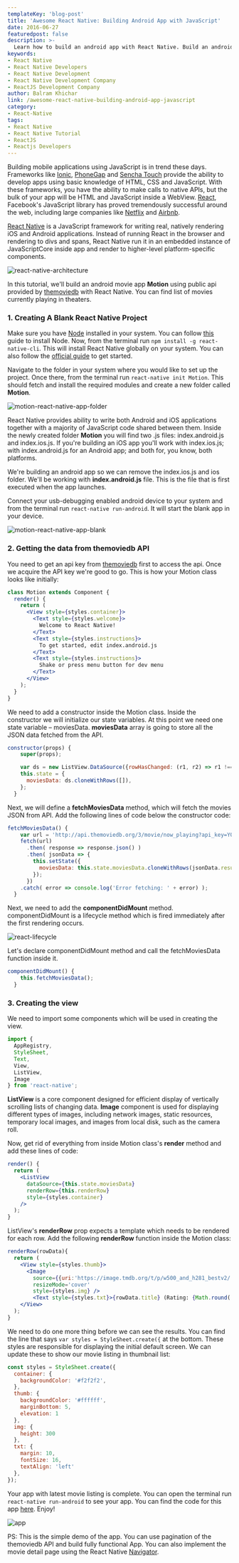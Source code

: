 ```yaml
---
templateKey: 'blog-post'
title: 'Awesome React Native: Building Android App with JavaScript'
date: 2016-06-27
featuredpost: false
description: >-
  Learn how to build an android app with React Native. Build an android movie app Motion using public API provided by themoviedb with React Native.
keywords:
- React Native
- React Native Developers
- React Native Development
- React Native Development Company
- ReactJS Development Company
author: Balram Khichar
link: /awesome-react-native-building-android-app-javascript
category:
- React-Native
tags:
- React Native
- React Native Tutorial
- ReactJS
- Reactjs Developers
---
```



Building mobile applications using JavaScript is in trend these days. Frameworks like [Ionic](http://ionicframework.com/), [PhoneGap](http://phonegap.com/) and [Sencha Touch](http://www.sencha.com/products/touch/) provide the ability to develop apps using basic knowledge of HTML, CSS and JavaScript. With these frameworks, you have the ability to make calls to native APIs, but the bulk of your app will be HTML and JavaScript inside a WebView. [React](https://facebook.github.io/react/), Facebook's JavaScript library has proved tremendously successful around the web, including large companies like [Netflix](http://techblog.netflix.com/2015/01/netflix-likes-react.html) and [Airbnb](https://www.airbnb.com/meetups/x4ede5jr2-css-frameworks-and-the-evolution-of-airbnb-s-frontend).

[React Native](https://codebrahma.com/react-native-development-company/) is a JavaScript framework for writing real, natively rendering iOS and Android applications. Instead of running React in the browser and rendering to divs and spans, React Native run it in an embedded instance of JavaScriptCore inside app and render to higher-level platform-specific components.

 

![react-native-architecture](./images/react-native-architecture.png)

 

In this tutorial, we'll build an android movie app **Motion** using public api provided by [themoviedb](https://www.themoviedb.org) with React Native. You can find list of movies currently playing in theaters.

 

### 1. Creating A Blank React Native Project

Make sure you have [Node](https://nodejs.org/en/) installed in your system. You can follow [this](https://docs.npmjs.com/getting-started/installing-node) guide to install Node. Now, from the terminal run `npm install -g react-native-cli`. This will install React Native globally on your system. You can also follow the [official guide](https://facebook.github.io/react-native/docs/getting-started.html#content) to get started.

Navigate to the folder in your system where you would like to set up the project. Once there, from the terminal run `react-native init Motion`. This should fetch and install the required modules and create a new folder called **Motion**.



![motion-react-native-app-folder](./images/Screen-Shot-2016-06-27-at-5.04.58-PM-1024x538.png)   
 

React Native provides ability to write both Android and iOS applications together with a majority of JavaScript code shared between them. Inside the newly created folder **Motion** you will find two .js files: index.android.js and index.ios.js. If you're building an iOS app you'll work with index.ios.js; with index.android.js for an Android app; and both for, you know, both platforms.

We're building an android app so we can remove the index.ios.js and ios folder. We'll be working with **index.android.js** file. This is the file that is first executed when the app launches.

Connect your usb-debugging enabled android device to your system and from the terminal run `react-native run-android`. It will start the blank app in your device.

![motion-react-native-app-blank](./images/Screen-Shot-2016-06-27-at-5.35.52-PM.png)
 

### 2. Getting the data from themoviedb API

You need to get an api key from [themoviedb](https://www.themoviedb.org/documentation/api) first to access the api. Once we acquire the API key we're good to go. This is how your Motion class looks like initially:
    
```jsx
class Motion extends Component {
  render() {
    return (
      <View style={styles.container}>
        <Text style={styles.welcome}>
          Welcome to React Native!
        </Text>
        <Text style={styles.instructions}>
          To get started, edit index.android.js
        </Text>
        <Text style={styles.instructions}>
          Shake or press menu button for dev menu
        </Text>
      </View>
    );
  }
}
```
 

We need to add a constructor inside the Motion class. Inside the constructor we will initialize our state variables. At this point we need one state variable – moviesData. **moviesData** array is going to store all the JSON data fetched from the API.
    
```jsx    
constructor(props) {
    super(props);

    var ds = new ListView.DataSource({rowHasChanged: (r1, r2) => r1 !== r2});
    this.state = {
      moviesData: ds.cloneWithRows([]),
    };
  }
```
 

Next, we will define a **fetchMoviesData** method, which will fetch the movies JSON from API. Add the following lines of code below the constructor code:
    
    
```jsx    
fetchMoviesData() {
    var url = 'http://api.themoviedb.org/3/movie/now_playing?api_key=YOUR_API_KEY';
    fetch(url)
      .then( response => response.json() )
      .then( jsonData => {
        this.setState({
          moviesData: this.state.moviesData.cloneWithRows(jsonData.results),
        });
      })
    .catch( error => console.log('Error fetching: ' + error) );
  }
```
 

Next, we need to add the **componentDidMount** method. componentDidMount is a lifecycle method which is fired immediately after the first rendering occurs.

 

![react-lifecycle](./images/react-lifecycle.png)

Let's declare componentDidMount method and call the fetchMoviesData function inside it.
    

```jsx    
componentDidMount() {
    this.fetchMoviesData();
  }
```
 

### 3. Creating the view

We need to import some components which will be used in creating the view.
    
    
```jsx    
import {
  AppRegistry,
  StyleSheet,
  Text,
  View,
  ListView,
  Image
} from 'react-native';
```
 

**ListView** is a core component designed for efficient display of vertically scrolling lists of changing data. **Image** component is used for displaying different types of images, including network images, static resources, temporary local images, and images from local disk, such as the camera roll.

Now, get rid of everything from inside Motion class's **render** method and add these lines of code:
    
```jsx    
render() {
  return (
    <ListView
      dataSource={this.state.moviesData}
      renderRow={this.renderRow}
      style={styles.container}
    />
  );
}
```

ListView's **renderRow** prop expects a template which needs to be rendered for each row. Add the following **renderRow** function inside the Motion class:
    
```jsx    
renderRow(rowData){
  return (
    <View style={styles.thumb}>
      <Image
        source={{uri:'https://image.tmdb.org/t/p/w500_and_h281_bestv2/'+rowData.poster_path}}
        resizeMode='cover'
        style={styles.img} />
        <Text style={styles.txt}>{rowData.title} (Rating: {Math.round( rowData.vote_average * 10 ) / 10})</Text>
    </View>
  );
}
```

We need to do one more thing before we can see the results. You can find the line that says `var styles = StyleSheet.create({` at the bottom. These styles are responsible for displaying the initial default screen. We can update these to show our movie listing in thumbnail list:
    
    
```jsx    
const styles = StyleSheet.create({
  container: {
    backgroundColor: '#f2f2f2',
  },
  thumb: {
    backgroundColor: '#ffffff',
    marginBottom: 5,
    elevation: 1
  },
  img: {
    height: 300
  },
  txt: {
    margin: 10,
    fontSize: 16,
    textAlign: 'left'
  },
});
```
 

Your app with latest movie listing is complete. You can open the terminal run `react-native run-android` to see your app. You can find the code for this app [here](https://github.com/balramkhichar/MotionApp). Enjoy!

 

![app](./images/Screen-Shot-2016-06-27-at-8.23.10-PM-179x300.png)

 

PS: This is the simple demo of the app. You can use pagination of the themoviedb API and build fully functional App. You can also implement the movie detail page using the React Native [Navigator](http://facebook.github.io/react-native/docs/navigator.html).